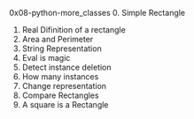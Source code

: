 0x08-python-more_classes
0. Simple Rectangle
1. Real Difinition of a rectangle
2. Area and Perimeter
3. String Representation
4. Eval is magic
5. Detect instance deletion
6. How many instances
7. Change representation
8. Compare Rectangles
9. A square is a Rectangle

